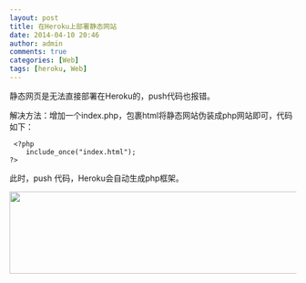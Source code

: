 ```yaml
---
layout: post
title: 在Heroku上部署静态网站
date: 2014-04-10 20:46
author: admin
comments: true
categories: [Web]
tags: [heroku, Web]
---
```

静态网页是无法直接部署在Heroku的，push代码也报错。

解决方法：增加一个index.php，包裹html将静态网站伪装成php网站即可，代码如下：

	 <?php
	    include_once("index.html");
	?>

此时，push 代码，Heroku会自动生成php框架。

<img class="alignnone" alt="" src="http://h.hiphotos.bdimg.com/album/s%3D550%3Bq%3D90%3Bc%3Dxiangce%2C100%2C100/sign=0e5ac25a808ba61edbeec82a710fe637/32fa828ba61ea8d34270b094950a304e241f58d4.jpg?referer=12012c6453da81cb17f1b7fd98ca&amp;x=.jpg" width="550" height="144" />
